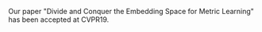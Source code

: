 Our paper "Divide and Conquer the Embedding Space for Metric Learning" has been accepted at CVPR19.
